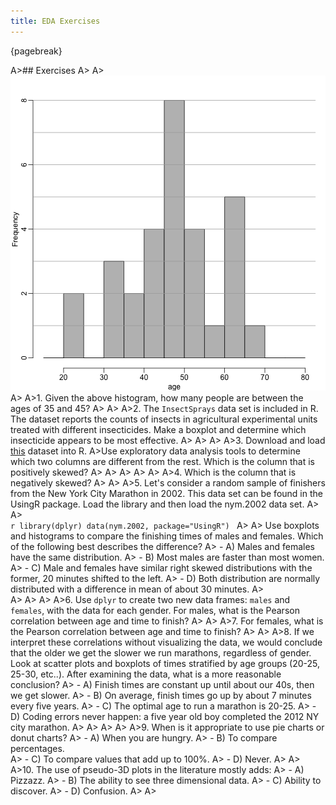 ```yaml
---
title: EDA Exercises
---
```





{pagebreak}

A>## Exercises
A>
A>![ ](images/R/exploratory_data_analysis_exercises-tmp-hist_exercise-1.png) 
A>
A>1. Given the above histogram, how many people are between the ages of 35 and 45?
A>
A>
A>2. The `InsectSprays` data set is included in R. The dataset reports the counts of insects in agricultural experimental units treated with different insecticides. Make a boxplot and determine which insecticide appears to be most effective. 
A>
A>
A>
A>3.  Download and load [this](http://courses.edx.org/c4x/HarvardX/PH525.1x/asset/skew.RData) dataset into R.
A>Use exploratory data analysis tools to determine which two columns are different from the rest. Which is the column that is positively skewed? 
A>
A>
A>
A>
A>
A>4. Which is the column that is negatively skewed?
A>
A>
A>5. Let's consider a random sample of finishers from the New York City Marathon in 2002.  This data set can be found in the UsingR package. Load the library and then load the nym.2002 data set. 
A>
A>    
    ```r
    library(dplyr)
    data(nym.2002, package="UsingR")
    ```
A>
A>    Use boxplots and histograms to compare the finishing times of males and females. Which of the following best describes the difference?
A>    - A) Males and females have the same distribution.
A>    - B) Most males are faster than most women.
A>    - C) Male and females have similar right skewed distributions with the former, 20 minutes shifted to the left.
A>    - D) Both distribution are normally distributed with a difference in mean of about 30 minutes.
A>  
A>
A>
A>
A>6. Use `dplyr` to create two new data frames: `males` and `females`, with the data for each gender. For males, what is the Pearson correlation between age and time to finish? 
A>
A>
A>7. For females, what is the Pearson correlation between age and time to finish? 
A>
A>
A>8. If we interpret these correlations without visualizing the data, we would conclude that the older we get the slower we run marathons, regardless of gender. Look at scatter plots and boxplots of times stratified by age groups (20-25, 25-30, etc..). After examining the data, what is a more reasonable conclusion?
A>    - A) Finish times are constant up until about our 40s, then we get slower.
A>    - B) On average, finish times go up by about 7 minutes every five years.
A>    - C) The optimal age to run a marathon is 20-25.
A>    - D) Coding errors never happen: a five year old boy completed the 2012 NY city marathon.
A>
A>
A>
A>
A>9. When is it appropriate to use pie charts or donut charts?
A>  - A) When you are hungry. 
A>  - B) To compare percentages.  
A>  - C) To compare values that add up to 100%.
A>  - D) Never.
A>
A>
A>10. The use of pseudo-3D plots in the literature mostly adds:
A>  - A) Pizzazz.
A>  - B) The ability to see three dimensional data.
A>  - C) Ability to discover.
A>  - D) Confusion.
A>
A>
